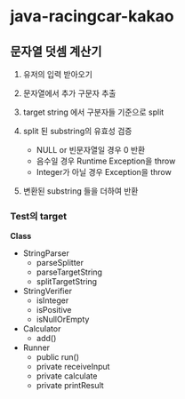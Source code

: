 # java-racingcar-kakao

## 문자열 덧셈 계산기

1. 유저의 입력 받아오기
1. 문자열에서 추가 구문자 추출
1. target string 에서 구분자들 기준으로 split
1. split 된 substring의 유효성 검증

    - NULL or 빈문자열일 경우 0 반환
    - 음수일 경우 Runtime Exception을 throw
    - Integer가 아닐 경우 Exception을 throw

1. 변환된 substring 들을 더하여 반환

### Test의 target

**Class**
- StringParser
    - parseSplitter
    - parseTargetString
    - splitTargetString
- StringVerifier
    - isInteger
    - isPositive
    - isNullOrEmpty
- Calculator
    - add()
- Runner
    - public run()
    - private receiveInput
    - private calculate
    - private printResult
